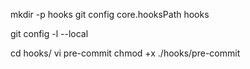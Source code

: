 mkdir -p hooks
git config core.hooksPath hooks

git config -l --local

cd hooks/
vi pre-commit
chmod +x ./hooks/pre-commit
